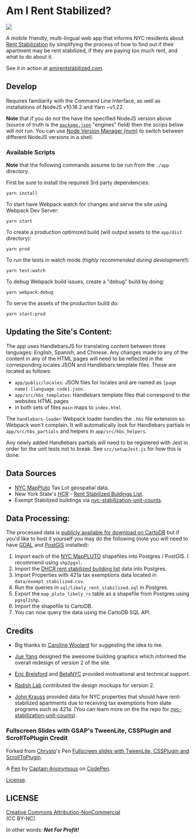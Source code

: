 Am I Rent Stabilized?
============================
![](app/assets/png/airs_landing_page.png)

A mobile friendly, multi-lingual web app that informs NYC residents about [Rent Stabilization](http://www.nycrgb.org/html/resources/faq/rentstab.html) by simplifying the process of how to find out if their apartment may be rent stabilized, if they are paying too much rent, and what to do about it.  

See it in action at [amirentstabilized.com](https://amirentstabilized.com/).

## Develop
Requires familiarity with the Command Line Interface, as well as installations of NodeJS v10.16.2 and Yarn ~v1.22.

**Note** that if you do not the have the specified NodeJS version above (source of truth is the [`package.json`](./app/package.json) "engines" field) then the scrips below will not run. You can use [Node Version Manager (nvm)](https://github.com/nvm-sh/nvm) to switch between different NodeJS versions in a shell.

### Available Scripts

**Note**  that the following commands assume to be run from the `./app` directory.

First be sure to install the required 3rd party dependencies:

```
yarn install
```

To start have Webpack watch for changes and serve the site using Webpack Dev Server:

```
yarn start
```

To create a production optimized build (will output assets to the `app/dist` directory):

```
yarn prod
```

To run the tests in watch mode (_highly recommended during development!_):

```
yarn test:watch
```

To debug Webpack build issues, create a "debug" build by doing:

```
yarn webpack:debug
```

To serve the assets of the production build do:

```
yarn start:prod
```


## Updating the Site's Content:
The app uses HandlebarsJS for translating content between three languages: English, Spanish, and Chinese. Any changes made to any of the content in any of the HTML pages will need to be reflected in the corresponding locales JSON and Handlebars template files. These are located as follows:

- `app/public/locales`: JSON files for locales and are named as `[page name]-[language code].json`.
- `app/src/hbs_templates`: Handlebars template files that correspond to the websites HTML pages 
- in both sets of files `main` maps to `index.html`

The `handlebars-loader` Webpack loader handles the `.hbs` file extension so Webpack won't complain. It will automatically look for Handlebars partials in `app/src/hbs_partials` and helpers in `app/src/hbs_helpers`.

Any newly added Handlebars partials will need to be registered with Jest in order for the unit tests not to break. See `src/setupJest.js` for how this is done.

## Data Sources
- [NYC MapPluto](http://www.nyc.gov/html/dcp/html/bytes/dwn_pluto_mappluto.shtml) Tax Lot geospatial data.
- New York State's [HCR](http://www.nyshcr.org/) - [Rent Stabilized Buldings List](https://github.com/clhenrick/dhcr-rent-stabilized-data).
- Exempt Stabilized buildings via [nyc-stabilization-unit-counts](https://github.com/talos/nyc-stabilization-unit-counts).

## Data Processing:
The processed data is [publicly available for download on CartoDB](https://chenrick.carto.com/tables/map_pluto_likely_rs_2016v1/public/map) but if you'd like to host it yourself you may do the following (note you will need to have [GDAL](http://www.gdal.org/) and [PostGIS](http://postgis.net/) installed):

1. Import each of the [NYC MapPLUTO](http://www1.nyc.gov/site/planning/data-maps/open-data.page) shapefiles into Postgres / PostGIS. I recommend using `shp2pgsl`.
2. Import the [DHCR rent stabilized building list](https://github.com/clhenrick/dhcr-rent-stabilized-data/tree/master/csv) data into Postgres.
3. Import Properties with 421a tax exemptions data located in `data/exempt_stabilized.csv`.
4. Run the queries in `sql/likely_rent_stabilized.sql` in Postgres.
5. Export the `map_pluto_likely_rs` table as a shapefile from Postgres using `pgsql2shp`.
6. Import the shapefile to CartoDB.
7. You can now query the data using the CartoDB SQL API.

## Credits
- Big thanks to [Caroline Woolard](http://carolinewoolard.com/) for suggesting the idea to me.

- [Jue Yang](https://github.com/jueyang) designed the awesome building graphics which informed the overall redesign of version 2 of the site.

- [Eric Brelsford](http://ebrelsford.github.io/portfolio/) and [BetaNYC](http://betanyc.us/) provided motivational and technical support.

- [Radish Lab](http://radishlab.com/) contributed the design mockups for version 2.

- [John Krauss](http://blog.johnkrauss.com/) provided data for NYC properties that should have rent-stabilized apartments due to receiving tax exemptions from state programs such as 421a. (You can learn more on the the repo for [nyc-stabilization-unit-counts](https://github.com/talos/nyc-stabilization-unit-counts)).

### Fullscreen Slides with GSAP's TweenLite, CSSPlugin and ScrollToPlugin Credit
Forked from [Chrysto](http://codepen.io/bassta/)'s Pen [Fullscreen slides with TweenLite, CSSPlugin and ScrollToPlugin](http://codepen.io/bassta/pen/kDvmC/).

A [Pen](http://codepen.io/anon/pen/XJqaRg) by [Captain Anonymous](http://codepen.io/anon) on [CodePen](http://codepen.io/).

[License](http://codepen.io/anon/pen/XJqaRg/license).

## LICENSE
[Creative Commons Attribution-NonCommercial ](http://creativecommons.org/licenses/by-nc/4.0/)   
(CC BY-NC)

In other words: **_Not For Profit!_**
